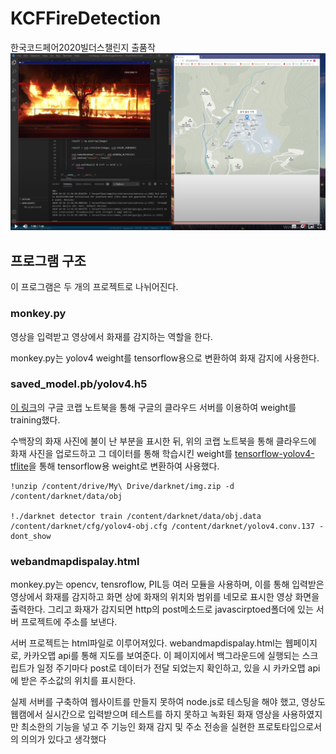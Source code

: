 # KCFFireDetection
한국코드페어2020빌더스챌린지 출품작
![image](teslastock.png)

프로그램 구조
--------------
이 프로그램은 두 개의 프로젝트로 나뉘어진다.

### monkey.py
영상을 입력받고 영상에서 화재를 감지하는 역할을 한다.

monkey.py는 yolov4 weight를 tensorflow용으로 변환하여 화재 감지에 사용한다.

### saved_model.pb/yolov4.h5
[이 링크](https://colab.research.google.com/drive/16XM8A53CNXX7NQi4yP4tBw6Modzgnf3m?usp=sharing)의 구글 코랩 노트북을 통해 구글의 클라우드 서버를 이용하여 weight를 training했다.

수백장의 화재 사진에 불이 난 부분을 표시한 뒤, 위의 코랩 노트북을 통해 클라우드에 화재 사진을 업로드하고 그 데이터를 통해 학습시킨 weight를 [tensorflow-yolov4-tflite](https://github.com/hunglc007/tensorflow-yolov4-tflite)을 통해 tensorflow용 weight로 변환하여 사용했다.

    !unzip /content/drive/My\ Drive/darknet/img.zip -d /content/darknet/data/obj
    
    !./darknet detector train /content/darknet/data/obj.data /content/darknet/cfg/yolov4-obj.cfg /content/darknet/yolov4.conv.137 -dont_show

### webandmapdispalay.html
monkey.py는 opencv, tensroflow, PIL등 여러 모듈을 사용하며, 이를 통해 입력받은 영상에서 화재를 감지하고 화면 상에 화재의 위치와 범위를 네모로 표시한 영상 화면을 출력한다. 그리고 화재가 감지되면 http의 post메소드로 javascirptoed폴더에 있는 서버 프로젝트에 주소를 보낸다.

서버 프로젝트는 html파일로 이루어져있다. webandmapdispalay.html는 웹페이지로, 카카오맵 api를 통해 지도를 보여준다. 이 페이지에서 백그라운드에 실행되는 스크립트가 일정 주기마다 post로 데이터가 전달 되었는지 확인하고, 있을 시 카카오맵 api에 받은 주소값의 위치를 표시한다.

실제 서버를 구축하여 웹사이트를 만들지 못하여 node.js로 테스팅을 해야 했고, 영상도 웹캠에서 실시간으로 입력받으며 테스트를 하지 못하고 녹화된 화재 영상을 사용하였지만 최소한의 기능을 넣고 주 기능인 화재 감지 및 주소 전송을 실현한 프로토타입으로서의 의의가 있다고 생각했다
